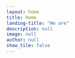 ```yaml
---
layout: home
title: Home
landing-title: "We are"
description: null
image: null
author: null
show_tile: false
---
```


